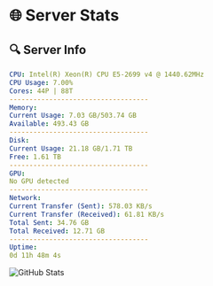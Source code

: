 # 🌐 Server Stats
## 🔍 Server Info
```yaml
CPU: Intel(R) Xeon(R) CPU E5-2699 v4 @ 1440.62MHz
CPU Usage: 7.00%
Cores: 44P | 88T
-----------------------------------
Memory:
Current Usage: 7.03 GB/503.74 GB
Available: 493.43 GB
-----------------------------------
Disk:
Current Usage: 21.18 GB/1.71 TB
Free: 1.61 TB
-----------------------------------
GPU:
No GPU detected
-----------------------------------
Network:
Current Transfer (Sent): 578.03 KB/s
Current Transfer (Received): 61.81 KB/s
Total Sent: 34.76 GB
Total Received: 12.71 GB
-----------------------------------
Uptime:
0d 11h 48m 4s
```
![GitHub Stats](https://img.shields.io/badge/Updated-2025-04-20_04:56:52-blue)